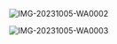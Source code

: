 ![IMG-20231005-WA0002](https://github.com/asper111c22ug111csc157/Unit-3-challenge-/assets/144874284/cfb3e973-f166-46bb-a450-42641d80e8c9)

![IMG-20231005-WA0003](https://github.com/asper111c22ug111csc157/Unit-3-challenge-/assets/144874284/40bb2bc6-8b0b-4ac0-9a0c-1a842071b86e)

